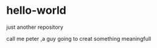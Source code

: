# hello-world

just another repository

call me peter ,a guy going to  creat something meaningfull 
